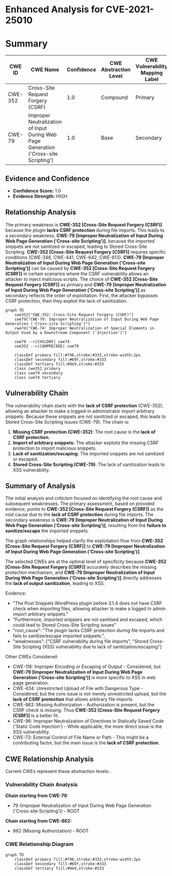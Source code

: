 # Enhanced Analysis for CVE-2021-25010

# Summary
| CWE ID | CWE Name | Confidence | CWE Abstraction Level | CWE Vulnerability Mapping Label | CWE-Vulnerability Mapping Notes |
|---|---|---|---|---|---|
| CWE-352 | Cross-Site Request Forgery (CSRF) | 1.0 | Compound | Primary | Allowed |
| CWE-79 | Improper Neutralization of Input During Web Page Generation ('Cross-site Scripting') | 1.0 | Base | Secondary | Allowed |

## Evidence and Confidence

*   **Confidence Score:** 1.0
*   **Evidence Strength:** HIGH

## Relationship Analysis
The primary weakness is **CWE-352 [Cross-Site Request Forgery (CSRF)]** because the plugin **lacks CSRF protection** during file imports. This leads to a secondary weakness, **CWE-79 [Improper Neutralization of Input During Web Page Generation ('Cross-site Scripting')]**, because the imported snippets are not sanitized or escaped, leading to Stored Cross-Site Scripting. **CWE-352 [Cross-Site Request Forgery (CSRF)]** requires specific conditions (CWE-346, CWE-441, CWE-642, CWE-613). **CWE-79 [Improper Neutralization of Input During Web Page Generation ('Cross-site Scripting')]** can be caused by **CWE-352 [Cross-Site Request Forgery (CSRF)]** in certain scenarios where the CSRF vulnerability allows an attacker to inject malicious scripts. The choice of **CWE-352 [Cross-Site Request Forgery (CSRF)]** as primary and **CWE-79 [Improper Neutralization of Input During Web Page Generation ('Cross-site Scripting')]** as secondary reflects the order of exploitation. First, the attacker bypasses CSRF protection, then they exploit the lack of sanitization.

```mermaid
graph TD
    cwe352["CWE-352: Cross-Site Request Forgery (CSRF)"]
    cwe79["CWE-79: Improper Neutralization of Input During Web Page Generation ('Cross-site Scripting')"]
    cwe74["CWE-74: Improper Neutralization of Special Elements in Output Used by a Downstream Component ('Injection')"]
    
    cwe79 -->|CHILDOF| cwe74
    cwe352 -->|CANPRECEDE| cwe79
    
    classDef primary fill:#f96,stroke:#333,stroke-width:2px
    classDef secondary fill:#69f,stroke:#333
    classDef tertiary fill:#9e9,stroke:#333
    class cwe352 primary
    class cwe79 secondary
    class cwe74 tertiary
```

## Vulnerability Chain
The vulnerability chain starts with the **lack of CSRF protection** (CWE-352), allowing an attacker to make a logged-in administrator import arbitrary snippets. Because these snippets are not sanitized or escaped, this leads to Stored Cross-Site Scripting issues (CWE-79). The chain is:
1.  **Missing CSRF protection (CWE-352)**: The root cause is the **lack of CSRF protection**.
2.  **Import of arbitrary snippets:** The attacker exploits the missing CSRF protection to import malicious snippets.
3.  **Lack of sanitization/escaping:** The imported snippets are not sanitized or escaped.
4.  **Stored Cross-Site Scripting (CWE-79)**: The lack of sanitization leads to XSS vulnerability.

## Summary of Analysis
The initial analysis and criticism focused on identifying the root cause and subsequent weaknesses. The primary assessment, based on provided evidence, points to **CWE-352 [Cross-Site Request Forgery (CSRF)]** as the root cause due to the **lack of CSRF protection** during file imports. The secondary weakness is **CWE-79 [Improper Neutralization of Input During Web Page Generation ('Cross-site Scripting')]**, resulting from the **failure to sanitize/escape** the imported snippets.

The graph relationships helped clarify the exploitation flow from **CWE-352 [Cross-Site Request Forgery (CSRF)]** to **CWE-79 [Improper Neutralization of Input During Web Page Generation ('Cross-site Scripting')]**.

The selected CWEs are at the optimal level of specificity because **CWE-352 [Cross-Site Request Forgery (CSRF)]** accurately describes the missing protection mechanism, and **CWE-79 [Improper Neutralization of Input During Web Page Generation ('Cross-site Scripting')]** directly addresses the **lack of output sanitization**, leading to XSS.

Evidence:

*   "The Post Snippets WordPress plugin before 3.1.4 does not have CSRF check when importing files, allowing attacker to make a logged In admin import arbitrary snippets."
*   "Furthermore, imported snippers are not sanitised and escaped, which could lead to Stored Cross-Site Scripting issues"
*   "root_cause": "The plugin lacks CSRF protection during file imports and fails to sanitize/escape imported snippets.",
*   "weaknesses": ["CSRF vulnerability during file imports", "Stored Cross-Site Scripting (XSS) vulnerability due to lack of sanitization/escaping"]

Other CWEs Considered:

*   CWE-116: Improper Encoding or Escaping of Output - Considered, but **CWE-79 [Improper Neutralization of Input During Web Page Generation ('Cross-site Scripting')]** is more specific to XSS in web page generation.
*   CWE-434: Unrestricted Upload of File with Dangerous Type - Considered, but the core issue is not merely unrestricted upload, but the **lack of CSRF protection** that allows arbitrary file imports.
*   CWE-862: Missing Authorization - Authorization is present, but the CSRF check is missing. Thus **CWE-352 [Cross-Site Request Forgery (CSRF)]** is a better fit.
*   CWE-96: Improper Neutralization of Directives in Statically Saved Code ('Static Code Injection') - While applicable, the more direct issue is the XSS vulnerability.
*   CWE-73: External Control of File Name or Path - This might be a contributing factor, but the main issue is the **lack of CSRF protection**.


## CWE Relationship Analysis

Current CWEs represent these abstraction levels: .


### Vulnerability Chain Analysis

**Chain starting from CWE-79:**
- 79 (Improper Neutralization of Input During Web Page Generation ('Cross-site Scripting')) - ROOT


**Chain starting from CWE-862:**
- 862 (Missing Authorization) - ROOT



### CWE Relationship Diagram

```mermaid
graph TD
    classDef primary fill:#f96,stroke:#333,stroke-width:2px
    classDef secondary fill:#69f,stroke:#333
    classDef tertiary fill:#9e9,stroke:#333
```